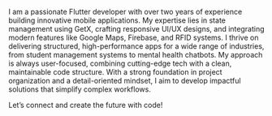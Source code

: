 I am a passionate Flutter developer with over two years of experience building innovative mobile applications. My expertise lies in state management using GetX, crafting responsive UI/UX designs, and integrating modern features like Google Maps, Firebase, and RFID systems. I thrive on delivering structured, high-performance apps for a wide range of industries, from student management systems to mental health chatbots.
 My approach is always user-focused, combining cutting-edge tech with a clean, maintainable code structure. With a strong foundation in project organization and a detail-oriented mindset, I aim to develop impactful solutions that simplify complex workflows.

Let’s connect and create the future with code!
<!---
joshuawallace25/joshuawallace25 is a ✨ special ✨ repository because its `README.md` (this file) appears on your GitHub profile.
You can click the Preview link to take a look at your changes.
--->
